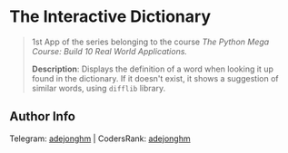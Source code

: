 # The Interactive Dictionary

> 1st App of the series belonging to the course *The Python Mega Course: Build 10 Real World Applications.*
>
> **Description**:
> Displays the definition of a word when looking it up found in the dictionary. If it doesn't exist, it shows a suggestion of similar words, using `difflib` library.

## Author Info

Telegram: [adejonghm](https://t.me/adejonghm) | CodersRank: [adejonghm](https://profile.codersrank.io/user/adejonghm/)

